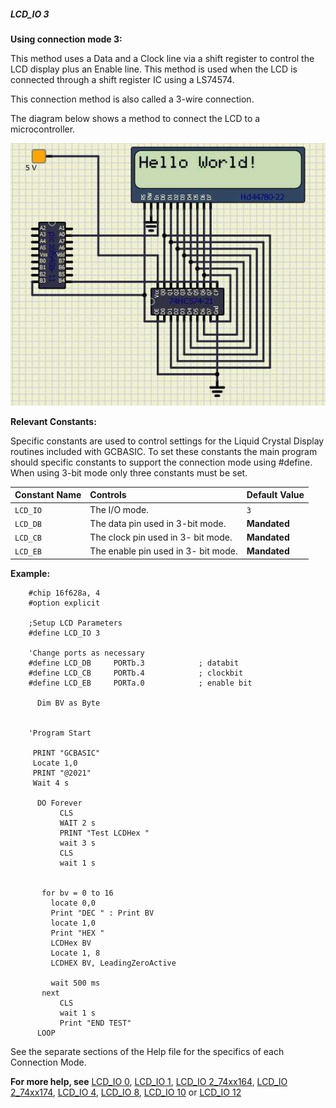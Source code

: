 <div class="section">

<div class="titlepage">

<div>

<div>

##### <span id="_lcd_io_3"></span>LCD\_IO 3

</div>

</div>

</div>

<span class="strong">**Using connection mode 3:**</span>

This method uses a Data and a Clock line via a shift register to control
the LCD display plus an Enable line. This method is used when the LCD is
connected through a shift register IC using a LS74574.

This connection method is also called a 3-wire connection.

The diagram below shows a method to connect the LCD to a
microcontroller.

<span class="inlinemediaobject">![graphic](./images/lcd_io3.jpg)</span>

<span class="strong">**Relevant Constants:**</span>

Specific constants are used to control settings for the Liquid Crystal
Display routines included with GCBASIC. To set these constants the main
program should specific constants to support the connection mode using
\#define. When using 3-bit mode only three constants must be set.

<div class="informaltable">

| <span class="strong">**Constant Name**</span> | <span class="strong">**Controls**</span> | <span class="strong">**Default Value**</span> |
|:----------------------------------------------|:-----------------------------------------|:----------------------------------------------|
| `LCD_IO`                                      | The I/O mode.                            | `3`                                           |
| `LCD_DB`                                      | The data pin used in 3-bit mode.         | <span class="strong">**Mandated**</span>      |
| `LCD_CB`                                      | The clock pin used in 3- bit mode.       | <span class="strong">**Mandated**</span>      |
| `LCD_EB`                                      | The enable pin used in 3- bit mode.      | <span class="strong">**Mandated**</span>      |

</div>

<span class="strong">**Example:**</span>

``` screen
    #chip 16f628a, 4
    #option explicit

    ;Setup LCD Parameters
    #define LCD_IO 3

    'Change ports as necessary
    #define LCD_DB     PORTb.3            ; databit
    #define LCD_CB     PORTb.4            ; clockbit
    #define LCD_EB     PORTa.0            ; enable bit

      Dim BV as Byte


    'Program Start

     PRINT "GCBASIC"
     Locate 1,0
     PRINT "@2021"
     Wait 4 s

      DO Forever
           CLS
           WAIT 2 s
           PRINT "Test LCDHex "
           wait 3 s
           CLS
           wait 1 s


       for bv = 0 to 16
         locate 0,0
         Print "DEC " : Print BV
         locate 1,0
         Print "HEX "
         LCDHex BV
         Locate 1, 8
         LCDHEX BV, LeadingZeroActive

         wait 500 ms
       next
           CLS
           wait 1 s
           Print "END TEST"
      LOOP
```

See the separate sections of the Help file for the specifics of each
Connection Mode.

<span class="strong">**For more help, see**</span>
<a href="_lcd_io_0.html" class="link" title="LCD_IO 0">LCD_IO 0</a>,
<a href="_lcd_io_1.html" class="link" title="LCD_IO 1">LCD_IO 1</a>,
<a href="_lcd_io_2_74xx164.html" class="link" title="LCD_IO 2_74xx164">LCD_IO 2_74xx164</a>,
<a href="_lcd_io_2_74xx174.html" class="link" title="LCD_IO 2_74xx174">LCD_IO 2_74xx174</a>,
<a href="_lcd_io_4.html" class="link" title="LCD_IO 4">LCD_IO 4</a>,
<a href="_lcd_io_8.html" class="link" title="LCD_IO 8">LCD_IO 8</a>,
<a href="_lcd_io_10.html" class="link" title="LCD_IO 10">LCD_IO 10</a>
or
<a href="_lcd_io_12.html" class="link" title="LCD_IO 12">LCD_IO 12</a>

</div>
